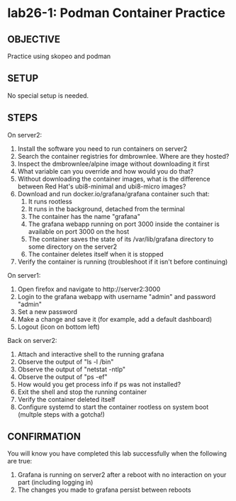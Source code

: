 # lab26-1: Podman Container Practice

## OBJECTIVE

Practice using skopeo and podman

## SETUP

No special setup is needed.

## STEPS

On server2:
  1. Install the software you need to run containers on server2
  1. Search the container registries for dmbrownlee.  Where are they hosted?
  1. Inspect the dmbrownlee/alpine image without downloading it first
  1. What variable can you override and how would you do that?
  1. Without downloading the container images, what is the difference between Red Hat's ubi8-minimal and ubi8-micro images?
  1. Download and run docker.io/grafana/grafana container such that:
      1. It runs rootless
      1. It runs in the background, detached from the terminal
      1. The container has the name "grafana"
      1. The grafana webapp running on port 3000 inside the container is available on port 3000 on the host
      1. The container saves the state of its /var/lib/grafana directory to some directory on the server2
      1. The container deletes itself when it is stopped
  1. Verify the container is running (troubleshoot if it isn't before continuing)

On server1:
  1. Open firefox and navigate to http://server2:3000
  1. Login to the grafana webapp with username "admin" and password "admin"
  1. Set a new password
  1. Make a change and save it (for example, add a default dashboard)
  1. Logout (icon on bottom left)

Back on server2:
  1. Attach and interactive shell to the running grafana
  1. Observe the output of "ls -l /bin"
  1. Observe the output of "netstat -ntlp"
  1. Observe the output of "ps -ef"
  1. How would you get process info if ps was not installed?
  1. Exit the shell and stop the running container
  1. Verify the container deleted itself
  1. Configure systemd to start the container rootless on system boot (multple steps with a gotcha!)

## CONFIRMATION

You will know you have completed this lab successfully when the following are true:

  1. Grafana is running on server2 after a reboot with no interaction on your part (including logging in)
  1. The changes you made to grafana persist between reboots
